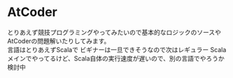 # AtCoder
とりあえず競技プログラミングやってみたいので基本的なロジックのソースやAtCoderの問題解いたりしてみます。  
言語はとりあえずScalaで
ビギナーは一旦できそうなので次はレギュラー
Scalaメインでやってるけど、Scala自体の実行速度が遅いので、別の言語でやろうか検討中


